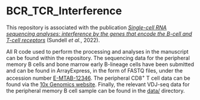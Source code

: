 # BCR_TCR_Interference
This repository is associated with the publication [*Single-cell RNA sequencing analyses: interference by the genes that encode the B-cell and T-cell receptors*](https://doi.org/10.1093/bfgp/elac044) (Sundell *et al.*, 2022). 

All R code used to perform the processing and analyses in the manuscript can be found within the repository. The sequencing data for the peripheral memory B cells and bone marrow early B-lineage cells have been submitted and can be found in ArrayExpress, in the form of FASTQ files, under the accession number [E-MTAB-12346](https://www.ebi.ac.uk/biostudies/arrayexpress/studies/E-MTAB-12346?query=E-MTAB-12346). The peripheral CD8<sup>+</sup> T cell data can be found via the [10x Genomics website](https://www.10xgenomics.com/resources/datasets/cd-8-plus-t-cells-of-healthy-donor-1-1-standard-3-0-2). Finally, the relevant VDJ-seq data for the peripheral memory B cell sample can be found in the [data/](data/) directory. 
